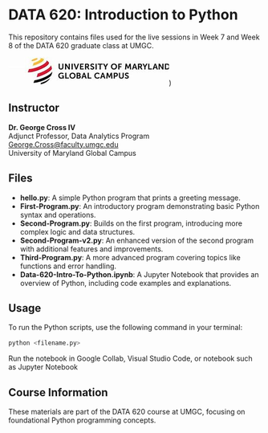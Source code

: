 # DATA 620: Introduction to Python

This repository contains files used for the live sessions in Week 7 and Week 8 of the DATA 620 graduate class at UMGC.

![UMGC Logo](umgc-logo.jpg))

## Instructor

**Dr. George Cross IV**  
Adjunct Professor, Data Analytics Program  
[George.Cross@faculty.umgc.edu](mailto:George.Cross@faculty.umgc.edu)  
University of Maryland Global Campus

## Files

- **hello.py**: A simple Python program that prints a greeting message.
- **First-Program.py**: An introductory program demonstrating basic Python syntax and operations.
- **Second-Program.py**: Builds on the first program, introducing more complex logic and data structures.
- **Second-Program-v2.py**: An enhanced version of the second program with additional features and improvements.
- **Third-Program.py**: A more advanced program covering topics like functions and error handling.
- **Data-620-Intro-To-Python.ipynb**: A Jupyter Notebook that provides an overview of Python, including code examples and explanations.

## Usage

To run the Python scripts, use the following command in your terminal:

```bash
python <filename.py>
```
Run the notebook in Google Collab, Visual Studio Code, or notebook such as Jupyter Notebook
## Course Information

These materials are part of the DATA 620 course at UMGC, focusing on foundational Python programming concepts.

